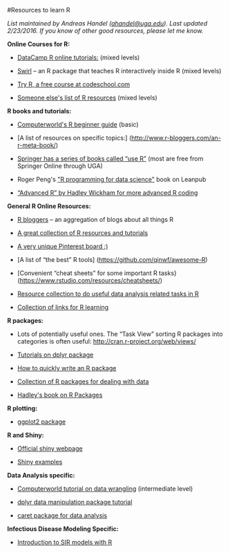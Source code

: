 #Resources to learn R

*List maintained by Andreas Handel (ahandel@uga.edu). Last updated 2/23/2016.*
*If you know of other good resources, please let me know.*

**Online Courses for R:**

-   [DataCamp R online tutorials:](https://www.datacamp.com/)
    (mixed levels)

-   [Swirl](http://swirlstats.com/) – an R package that teaches R interactively inside R
    (mixed levels)

-   [Try R, a free course at codeschool.com](https://www.codeschool.com/courses/try-r)

-   [Someone else's list of R resources](http://www.r-bloggers.com/moocs-and-courses-to-learn-r/)
    (mixed levels)

**R books and tutorials:**

-   [Computerworld's R beginner guide](http://www.computerworld.com/s/article/9239625/Beginner\_s\_guide\_to\_R\_Introduction) (basic)

-   [A list of resources on specific topics:] (http://www.r-bloggers.com/an-r-meta-book/)

-   [Springer has a series of books called “use R”](http://www.springer.com/series/6991) 
	(most are free from Springer Online through UGA)

- 	Roger Peng's ["R programming for data science"](https://leanpub.com/rprogramming) book on Leanpub	
	
-   [“Advanced R” by Hadley Wickham for more advanced R coding](http://adv-r.had.co.nz/)

**General R Online Resources:**

-   [R bloggers](r-bloggers.com) – an aggregation of blogs about all things R

-   [A great collection of R resources and tutorials](http://www.ats.ucla.edu/stat/r/)

-   [A very unique Pinterest board :) ](http://www.pinterest.com/zellner/fun-projects-for-r/)

-   [A list of “the best” R tools] (https://github.com/qinwf/awesome-R)

-   [Convenient “cheat sheets” for some important R tasks}(https://www.rstudio.com/resources/cheatsheets/)

-   [Resource collection to do useful data analysis related tasks in R](http://rddj.info/)

-   [Collection of links for R learning](http://blog.revolutionanalytics.com/2015/10/learning-r-oct-2015.html)

**R packages:**

-   Lots of potentially useful ones. The “Task View” sorting R packages
    into categories is often useful:
    <http://cran.r-project.org/web/views/>

-   [Tutorials on dplyr package](http://rpubs.com/justmarkham/)

-   [How to quickly write an R package](http://hilaryparker.com/2014/04/29/writing-an-r-package-from-scratch/)

-   [Collection of R packages for dealing with data](http://www.computerworld.com/article/2921176/business-intelligence/great-r-packages-for-data-import-wrangling-visualization.html)

-   [Hadley's book on R Packages](http://r-pkgs.had.co.nz/)

**R plotting:**

-   [ggplot2 package](http://ggplot2.org/)

**R and Shiny:**

-   [Official shiny webpage](http://shiny.rstudio.com/)

-   [Shiny examples](http://www.showmeshiny.com/)


**Data Analysis specific:**

-   [Computerworld tutorial on data wrangling](http://www.computerworld.com/s/article/9243391/4\_data\_wrangling\_tasks\_in\_R\_for\_advanced\_beginners)
    (intermediate level)

-   [dplyr data manipulation package tutorial](http://www.r-bloggers.com/hands-on-dplyr-tutorial-for-faster-data-manipulation-in-r/)

-   [caret package for data analysis](http://topepo.github.io/caret/index.html)

**Infectious Disease Modeling Specific:**

-   [Introduction to SIR models with R](http://sherrytowers.com/2012/12/11/simple-epidemic-modelling-with-an-sir-model/)
